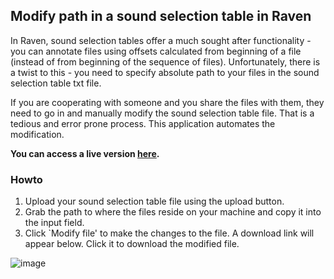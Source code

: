 ## Modify path in a sound selection table in Raven

In Raven, sound selection tables offer a much sought after functionality - you can annotate files using offsets calculated from beginning of a file (instead of from beginning of the sequence of files). Unfortunately, there is a twist to this - you need to specify absolute path to your files in the sound selection table txt file.

If you are cooperating with someone and you share the files with them, they need to go in and manually modify the sound selection table file. That is a tedious and error prone process. This application automates the modification.

**You can access a live version [here](http://35.203.129.79:8888/voila/render/modify_path.ipynb).**

### Howto

1. Upload your sound selection table file using the upload button.
2. Grab the path to where the files reside on your machine and copy it into the input field.
3.  Click `Modify file' to make the changes to the file. A download link will appear below. Click it to download the modified file.

![image](https://user-images.githubusercontent.com/2444926/82568295-e053e300-9b7e-11ea-9f6b-899fb44dff20.png)
